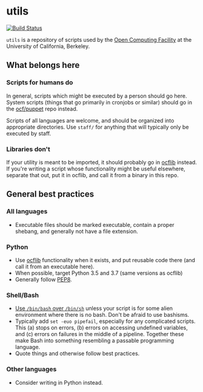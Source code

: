utils
=====
[![Build Status](https://jenkins.ocf.berkeley.edu/buildStatus/icon?job=ocf/utils/master)](https://jenkins.ocf.berkeley.edu/job/ocf/job/utils/job/master)

`utils` is a repository of scripts used by the [Open Computing Facility][ocf]
at the University of California, Berkeley.

## What belongs here
### Scripts for humans do

In general, scripts which might be executed by a person should go here.
System scripts (things that go primarily in cronjobs or similar) should go in
the [ocf/puppet][ocf/puppet] repo instead.

Scripts of all languages are welcome, and should be organized into appropriate
directories. Use `staff/` for anything that will typically only be executed by
staff.

### Libraries don't

If your utility is meant to be imported, it should probably go in
[ocflib][ocflib] instead. If you're writing a script whose functionality might
be useful elsewhere, separate that out, put it in ocflib, and call it from a
binary in this repo.

## General best practices
### All languages

* Executable files should be marked executable, contain a proper shebang, and
  generally not have a file extension.

### Python

* Use [ocflib][ocflib] functionality when it exists, and put reusable code
  there (and call it from an executable here).
* When possible, target Python 3.5 and 3.7 (same versions as ocflib)
* Generally follow [PEP8][pep8].

### Shell/Bash

* [Use `/bin/bash` over `/bin/sh`][use-bin-bash] unless your script is for some
  alien environment where there is no bash. Don't be afraid to use bashisms.
* Typically add `set -euo pipefail`, especially for any complicated scripts.
  This (a) stops on errors, (b) errors on accessing undefined variables, and (c)
  errors on failures in the middle of a pipeline. Together these make Bash into
  something resembling a passable programming language.
* Quote things and otherwise follow best practices.

### Other languages

* Consider writing in Python instead.

[ocf]: https://www.ocf.berkeley.edu/
[ocf/puppet]: https://github.com/ocf/puppet/
[ocflib]: https://github.com/ocf/ocflib/
[use-bin-bash]: https://google.github.io/styleguide/shell.xml?showone=Which_Shell_to_Use#Which_Shell_to_Use
[pep8]: https://www.python.org/dev/peps/pep-0008/
